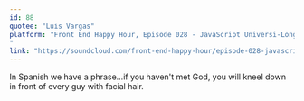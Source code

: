 ```yaml
---
id: 88
quotee: "Luis Vargas"
platform: "Front End Happy Hour, Episode 028 - JavaScript Universi-LongIslandIce-ty
"
link: "https://soundcloud.com/front-end-happy-hour/episode-028-javascript-universi-longislandice-ty#t=18:04"
---
```


In Spanish we have a phrase...if you haven't met God, you will kneel down in front of every guy with facial hair.
